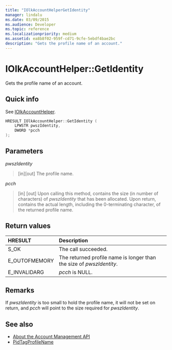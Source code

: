 ```yaml
---
title: "IOlkAccountHelperGetIdentity"
manager: lindalu
ms.date: 03/09/2015
ms.audience: Developer
ms.topic: reference
ms.localizationpriority: medium
ms.assetid: ea8b8f02-959f-cd71-9cfe-5ebdf4bae2bc
description: "Gets the profile name of an account."
---
```


# IOlkAccountHelper::GetIdentity

Gets the profile name of an account.
  
## Quick info

See [IOlkAccountHelper](iolkaccounthelper.md).
  
```cpp
HRESULT IOlkAccountHelper::GetIdentity (  
    LPWSTR pwszIdentity, 
    DWORD *pcch 
);
```

## Parameters

_pwszIdentity_
  
> [in][out] The profile name.

_pcch_
  
> [in] [out] Upon calling this method, contains the size (in number of characters) of _pwszIdentity_ that has been allocated. Upon return, contains the actual length, including the 0-terminating character, of the returned profile name.

## Return values

|**HRESULT**|**Description**|
|:-----|:-----|
|S_OK  <br/> |The call succeeded. |
|E_OUTOFMEMORY  <br/> |The returned profile name is longer than the size of _pwszIdentity_. |
|E_INVALIDARG  <br/> | _pcch_ is NULL. |

## Remarks

If _pwszIdentity_ is too small to hold the profile name, it will not be set on return, and _pcch_ will point to the size required for _pwszIdentity_.
  
## See also

- [About the Account Management API](about-the-account-management-api.md)
- [PidTagProfileName](https://msdn.microsoft.com/library/13ca726d-ae7a-4da9-9c8e-3db3c479f839%28Office.15%29.aspx)
